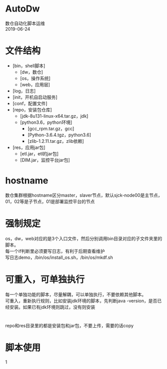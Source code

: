 # AutoDw
数仓自动化脚本运维      
2019-06-24  

# 文件结构
+ [bin，shell脚本]
    + [dw，数仓]
    + [os，操作系统]
    + [web，应用层]
+ [log，日志]
+ [init，开机自启动服务]
+ [conf，配置文件]
+ [repo，安装包仓库]
    + [jdk-8u131-linux-x64.tar.gz，jdk]
    + [python3.6，python环境]
        + [gcc_rpm.tar.gz，gcc]
        + [Python-3.6.4.tgz，python3.6]
        + [zlib-1.2.11.tar.gz，zlib依赖]
+ [res，应用jar包]
    + [etl.jar，etl的jar包]
    + [DIM.jar，监控平台jar包]

# hostname
数仓集群根据hostname区分master，slaver节点，默认sjck-node00是主节点，01，02等是子节点，01是部署监控平台的节点

# 强制规定
os，dw，web对应的是3个入口文件，然后分别调用bin目录对应的子文件夹里的脚本。  
每一个if判断里必须要写日志，有利于后期查看维护   
写日志demo，/bin/os/install_os.sh，/bin/os/mkdf.sh

# 可重入，可单独执行
每一个单独功能的脚本，尽量解耦，可以单独执行，不要依赖其他脚本。  
可重入，重新执行规则，比如安装jdk环境的脚本，先判断java -version，是否已经安装。如果已有jdk环境则跳过，没有则安装

# 
repo和res目录里的都是安装包和jar包，不要上传，需要的话copy
 
# 脚本使用
1


